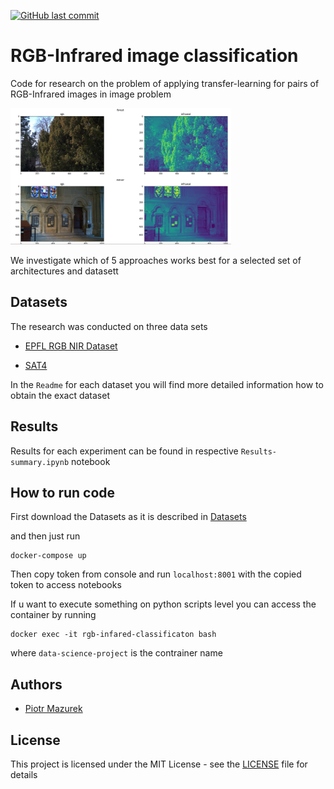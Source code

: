 [![GitHub last commit](https://img.shields.io/github/last-commit/tugot17/RGB-Infrared-Classification)](https://github.com/tugot17/RGB-Infrared-Classification)


# RGB-Infrared image classification
Code for research on the problem of applying transfer-learning for pairs of RGB-Infrared images in image problem

<img src="assets/epfl_classification.png" alt="drawing" width="70%"/>

We investigate which of 5 approaches works best for a selected set of architectures and datasett

## Datasets

The research was conducted on three data sets

* [EPFL RGB NIR Dataset](data/EPFL-thermal-images)

* [SAT4](data/SAT4)

In the `Readme` for each dataset you will find more detailed information how to obtain the exact dataset


## Results

Results for each experiment can be found in respective `Results-summary.ipynb` notebook

## How to run code

First download the Datasets as it is described in [Datasets](#datasets)

and then just run

```
docker-compose up
```
Then copy token from console and run `localhost:8001` with the copied token to access notebooks


If u want to execute something on python scripts level you can access the container by running

```
docker exec -it rgb-infared-classificaton bash
```

where `data-science-project` is the contrainer name

## Authors
* [Piotr Mazurek](https://github.com/tugot17)

## License

This project is licensed under the MIT License - see the [LICENSE](LICENSE) file for details
